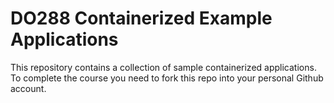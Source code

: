 # DO288 Containerized Example Applications

This repository contains a collection of sample containerized applications.  To complete the course you need to fork this repo into your personal Github account.


